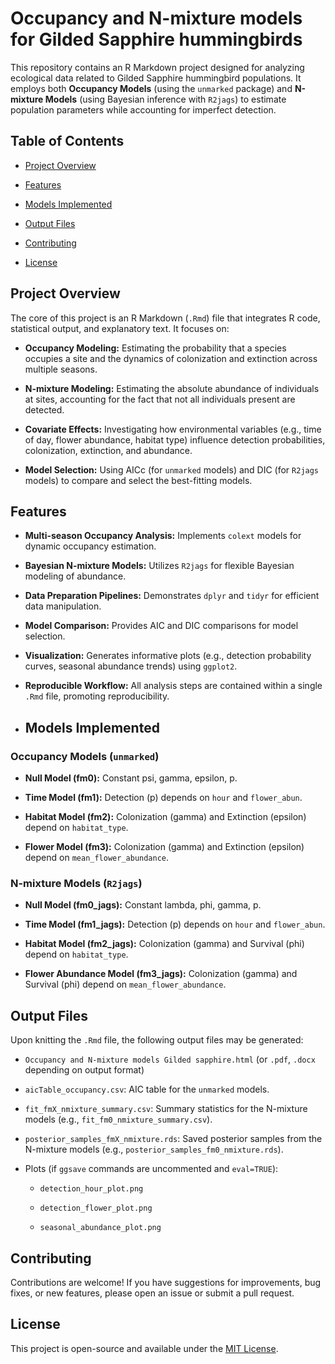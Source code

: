 # Occupancy and N-mixture models for Gilded Sapphire hummingbirds

This repository contains an R Markdown project designed for analyzing ecological data related to Gilded Sapphire hummingbird populations. It employs both **Occupancy Models** (using the `unmarked` package) and **N-mixture Models** (using Bayesian inference with `R2jags`) to estimate population parameters while accounting for imperfect detection.

## Table of Contents

* [Project Overview](#project-overview)

* [Features](#features)

* [Models Implemented](#models-implemented)

* [Output Files](#output-files)

* [Contributing](#contributing)

* [License](#license)

## Project Overview

The core of this project is an R Markdown (`.Rmd`) file that integrates R code, statistical output, and explanatory text. It focuses on:

* **Occupancy Modeling:** Estimating the probability that a species occupies a site and the dynamics of colonization and extinction across multiple seasons.

* **N-mixture Modeling:** Estimating the absolute abundance of individuals at sites, accounting for the fact that not all individuals present are detected.

* **Covariate Effects:** Investigating how environmental variables (e.g., time of day, flower abundance, habitat type) influence detection probabilities, colonization, extinction, and abundance.

* **Model Selection:** Using AICc (for `unmarked` models) and DIC (for `R2jags` models) to compare and select the best-fitting models.

## Features

* **Multi-season Occupancy Analysis:** Implements `colext` models for dynamic occupancy estimation.

* **Bayesian N-mixture Models:** Utilizes `R2jags` for flexible Bayesian modeling of abundance.

* **Data Preparation Pipelines:** Demonstrates `dplyr` and `tidyr` for efficient data manipulation.

* **Model Comparison:** Provides AIC and DIC comparisons for model selection.

* **Visualization:** Generates informative plots (e.g., detection probability curves, seasonal abundance trends) using `ggplot2`.

* **Reproducible Workflow:** All analysis steps are contained within a single `.Rmd` file, promoting reproducibility.

* ## Models Implemented

### Occupancy Models (`unmarked`)

* **Null Model (fm0):** Constant psi, gamma, epsilon, p.

* **Time Model (fm1):** Detection (p) depends on `hour` and `flower_abun`.

* **Habitat Model (fm2):** Colonization (gamma) and Extinction (epsilon) depend on `habitat_type`.

* **Flower Model (fm3):** Colonization (gamma) and Extinction (epsilon) depend on `mean_flower_abundance`.

### N-mixture Models (`R2jags`)

* **Null Model (fm0_jags):** Constant lambda, phi, gamma, p.

* **Time Model (fm1_jags):** Detection (p) depends on `hour` and `flower_abun`.

* **Habitat Model (fm2_jags):** Colonization (gamma) and Survival (phi) depend on `habitat_type`.

* **Flower Abundance Model (fm3_jags):** Colonization (gamma) and Survival (phi) depend on `mean_flower_abundance`.

## Output Files

Upon knitting the `.Rmd` file, the following output files may be generated:

* `Occupancy and N-mixture models Gilded sapphire.html` (or `.pdf`, `.docx` depending on output format)

* `aicTable_occupancy.csv`: AIC table for the `unmarked` models.

* `fit_fmX_nmixture_summary.csv`: Summary statistics for the N-mixture models (e.g., `fit_fm0_nmixture_summary.csv`).

* `posterior_samples_fmX_nmixture.rds`: Saved posterior samples from the N-mixture models (e.g., `posterior_samples_fm0_nmixture.rds`).

* Plots (if `ggsave` commands are uncommented and `eval=TRUE`):

  * `detection_hour_plot.png`

  * `detection_flower_plot.png`

  * `seasonal_abundance_plot.png`

## Contributing

Contributions are welcome! If you have suggestions for improvements, bug fixes, or new features, please open an issue or submit a pull request.

## License

This project is open-source and available under the [MIT License](LICENSE).
